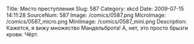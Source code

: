 Title: Место преступления 
Slug: 587 
Category: xkcd 
Date: 2009-07-15 14:11:28 
SourceNum: 587 
Image: /comics/0587.png 
MicroImage: /comics/0587_micro.png 
MiniImage: /comics/0587_mini.png 
Description: Кажется, я вижу множество Мандельброта! А, нет, это просто брызги крови. Чёрт. 

